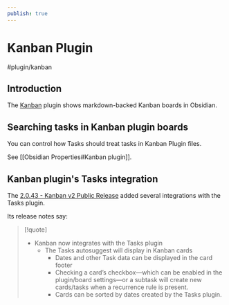 ```yaml
---
publish: true
---
```


# Kanban Plugin

<span class="related-pages">#plugin/kanban</span>

## Introduction

The [Kanban](https://github.com/mgmeyers/obsidian-kanban) plugin shows markdown-backed Kanban boards in Obsidian.

## Searching tasks in Kanban plugin boards

You can control how Tasks should treat tasks in Kanban Plugin files.

See [[Obsidian Properties#Kanban plugin]].

## Kanban plugin's Tasks integration

The [2.0.43 - Kanban v2 Public Release](https://github.com/mgmeyers/obsidian-kanban/releases/tag/2.0.43) added several integrations with the Tasks plugin.

Its release notes say:

> [!quote]
>
> - Kanban now integrates with the Tasks plugin
>   - The Tasks autosuggest will display in Kanban cards
>     - Dates and other Task data can be displayed in the card footer
>     - Checking a card’s checkbox—which can be enabled in the plugin/board settings—or a subtask will create new cards/tasks when a recurrence rule is present.
>     - Cards can be sorted by dates created by the Tasks plugin.
